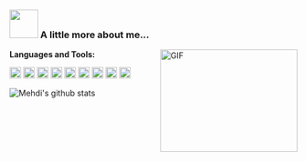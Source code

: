 
### <img src="https://media.giphy.com/media/VgCDAzcKvsR6OM0uWg/giphy.gif" width="50"> A little more about me...  

  <img align="right" width='240' height='180' alt="GIF" src="https://coco-img.oss-cn-hangzhou.aliyuncs.com/icon/about.gif" />


**Languages and Tools:**  

<code><img height="20" src="https://coco-img.oss-cn-hangzhou.aliyuncs.com/icon/javascript.png"></code>
<code><img height="20" src="https://coco-img.oss-cn-hangzhou.aliyuncs.com/icon/vue.png"></code>
<code><img height="20" src="https://coco-img.oss-cn-hangzhou.aliyuncs.com/icon/react.png"></code>
<code><img height="20" src="https://coco-img.oss-cn-hangzhou.aliyuncs.com/icon/node.png"></code>
<code><img height="20" src="https://coco-img.oss-cn-hangzhou.aliyuncs.com/icon/java.png"></code>
<code><img height="20" src="https://coco-img.oss-cn-hangzhou.aliyuncs.com/icon/mysql.png"></code>
<code><img height="20" src="https://coco-img.oss-cn-hangzhou.aliyuncs.com/icon/docker.png"></code>
<code><img height="20" src="https://coco-img.oss-cn-hangzhou.aliyuncs.com/icon/git.png"></code>
<code><img height="20" src="https://coco-img.oss-cn-hangzhou.aliyuncs.com/icon/terminal.png"></code>

![Mehdi's github stats](https://github-readme-stats.vercel.app/api?username=ZhengKe996&show_icons=true&hide_border=true)
